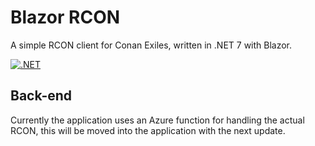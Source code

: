 # Blazor RCON

A simple RCON client for Conan Exiles, written in .NET 7 with Blazor.

[![.NET](https://github.com/Tdue21/BlazorRcon/actions/workflows/build_on_commit.yml/badge.svg)](https://github.com/Tdue21/BlazorRcon/actions/workflows/build_on_commit.yml)

## Back-end
Currently the application uses an Azure function for handling the actual RCON, this will be moved into the application with the next update. 
